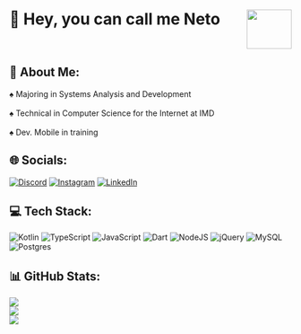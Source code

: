 # 🦆 Hey, you can call me Neto <img src="https://media.giphy.com/media/ZEKmyazbeRUu848WeA/giphy.gif" align="right" width="80" height="70" />
<br>

## 💫 About Me:
♠️ Majoring in Systems Analysis and Development<br><br>♠️  Technical in Computer Science for the Internet at IMD<br><br>♠️ Dev. Mobile in training


## 🌐 Socials:
[![Discord](https://img.shields.io/badge/Discord-%237289DA.svg?logo=discord&logoColor=white)](htttps://discord.gg/𝓝𝓮𝓽𝓸#2527) [![Instagram](https://img.shields.io/badge/Instagram-%23E4405F.svg?logo=Instagram&logoColor=white)](https://instagram.com/_eu.neto) [![LinkedIn](https://img.shields.io/badge/LinkedIn-%230077B5.svg?logo=linkedin&logoColor=white)](https://linkedin.com/in/euclides-neto-b467ab19b/) 

## 💻 Tech Stack:
![Kotlin](https://img.shields.io/badge/kotlin-%230095D5.svg?style=for-the-badge&logo=kotlin&logoColor=white) ![TypeScript](https://img.shields.io/badge/typescript-%23007ACC.svg?style=for-the-badge&logo=typescript&logoColor=white) ![JavaScript](https://img.shields.io/badge/javascript-%23323330.svg?style=for-the-badge&logo=javascript&logoColor=%23F7DF1E) ![Dart](https://img.shields.io/badge/dart-%230175C2.svg?style=for-the-badge&logo=dart&logoColor=white) ![NodeJS](https://img.shields.io/badge/node.js-6DA55F?style=for-the-badge&logo=node.js&logoColor=white) ![jQuery](https://img.shields.io/badge/jquery-%230769AD.svg?style=for-the-badge&logo=jquery&logoColor=white) ![MySQL](https://img.shields.io/badge/mysql-%2300f.svg?style=for-the-badge&logo=mysql&logoColor=white) ![Postgres](https://img.shields.io/badge/postgres-%23316192.svg?style=for-the-badge&logo=postgresql&logoColor=white)
## 📊 GitHub Stats:
![](https://github-readme-stats.vercel.app/api?username=EuNetu&theme=dark&hide_border=true&include_all_commits=false&count_private=true)<br/>
![](https://github-readme-streak-stats.herokuapp.com/?user=EuNetu&theme=dark&hide_border=true)<br/>
![](https://github-readme-stats.vercel.app/api/top-langs/?username=EuNetu&theme=dark&hide_border=true&include_all_commits=false&count_private=false&layout=compact)


